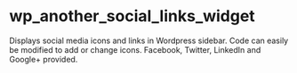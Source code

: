 # wp_another_social_links_widget

Displays social media icons and links in Wordpress sidebar.  Code can easily be modified to add or change icons.  Facebook, Twitter, LinkedIn and Google+ provided.
